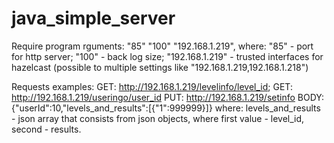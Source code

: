 # java_simple_server

Require program rguments:
"85" "100" "192.168.1.219", where:
"85" - port for http server;
"100" - back log size;
"192.168.1.219" - trusted interfaces for hazelcast (possible to multiple settings like "192.168.1.219,192.168.1.218")

Requests examples:
GET: http://192.168.1.219/levelinfo/level_id;
GET: http://192.168.1.219/useringo/user_id
PUT:  http://192.168.1.219/setinfo BODY: {"userId":10,"levels_and_results":[{"1":999999}]} where:
levels_and_results - json array that consists from json objects, where first value - level_id, second - results.
